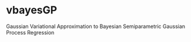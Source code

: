 # vbayesGP
Gaussian Variational Approximation to Bayesian Semiparametric Gaussian Process Regression

